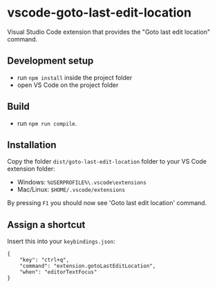 # vscode-goto-last-edit-location
Visual Studio Code extension that provides the "Goto last edit location" command.

## Development setup
- run `npm install` inside the project folder
- open VS Code on the project folder

## Build
- run `npm run compile`.

## Installation
Copy the folder `dist/goto-last-edit-location` folder to your VS Code extension folder:

- Windows: `%USERPROFILE%\.vscode\extensions`
- Mac/Linux: `$HOME/.vscode/extensions`

By pressing `F1` you should now see 'Goto last edit location' command.

## Assign a shortcut
Insert this into your `keybindings.json`: 
```
{
    "key": "ctrl+q",
    "command": "extension.gotoLastEditLocation",
    "when": "editorTextFocus"
}
```